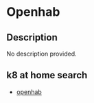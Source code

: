 # Openhab

## Description

No description provided.

## k8 at home search

- [openhab](https://nanne.dev/k8s-at-home-search/#/openhab)
